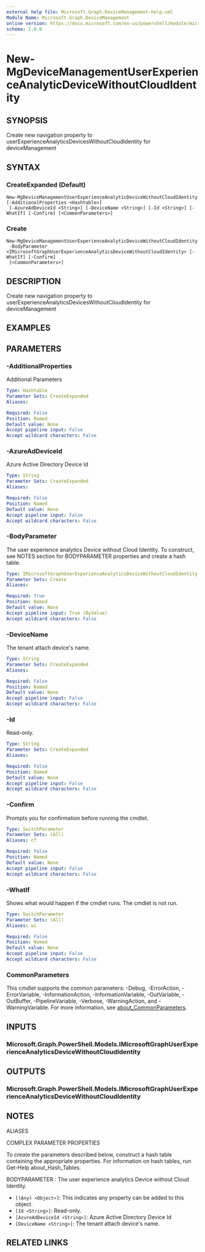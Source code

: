 ```yaml
---
external help file: Microsoft.Graph.DeviceManagement-help.xml
Module Name: Microsoft.Graph.DeviceManagement
online version: https://docs.microsoft.com/en-us/powershell/module/microsoft.graph.devicemanagement/new-mgdevicemanagementuserexperienceanalyticdevicewithoutcloudidentity
schema: 2.0.0
---
```


# New-MgDeviceManagementUserExperienceAnalyticDeviceWithoutCloudIdentity

## SYNOPSIS
Create new navigation property to userExperienceAnalyticsDevicesWithoutCloudIdentity for deviceManagement

## SYNTAX

### CreateExpanded (Default)
```
New-MgDeviceManagementUserExperienceAnalyticDeviceWithoutCloudIdentity [-AdditionalProperties <Hashtable>]
 [-AzureAdDeviceId <String>] [-DeviceName <String>] [-Id <String>] [-WhatIf] [-Confirm] [<CommonParameters>]
```

### Create
```
New-MgDeviceManagementUserExperienceAnalyticDeviceWithoutCloudIdentity
 -BodyParameter <IMicrosoftGraphUserExperienceAnalyticsDeviceWithoutCloudIdentity> [-WhatIf] [-Confirm]
 [<CommonParameters>]
```

## DESCRIPTION
Create new navigation property to userExperienceAnalyticsDevicesWithoutCloudIdentity for deviceManagement

## EXAMPLES

## PARAMETERS

### -AdditionalProperties
Additional Parameters

```yaml
Type: Hashtable
Parameter Sets: CreateExpanded
Aliases:

Required: False
Position: Named
Default value: None
Accept pipeline input: False
Accept wildcard characters: False
```

### -AzureAdDeviceId
Azure Active Directory Device Id

```yaml
Type: String
Parameter Sets: CreateExpanded
Aliases:

Required: False
Position: Named
Default value: None
Accept pipeline input: False
Accept wildcard characters: False
```

### -BodyParameter
The user experience analytics Device without Cloud Identity.
To construct, see NOTES section for BODYPARAMETER properties and create a hash table.

```yaml
Type: IMicrosoftGraphUserExperienceAnalyticsDeviceWithoutCloudIdentity
Parameter Sets: Create
Aliases:

Required: True
Position: Named
Default value: None
Accept pipeline input: True (ByValue)
Accept wildcard characters: False
```

### -DeviceName
The tenant attach device's name.

```yaml
Type: String
Parameter Sets: CreateExpanded
Aliases:

Required: False
Position: Named
Default value: None
Accept pipeline input: False
Accept wildcard characters: False
```

### -Id
Read-only.

```yaml
Type: String
Parameter Sets: CreateExpanded
Aliases:

Required: False
Position: Named
Default value: None
Accept pipeline input: False
Accept wildcard characters: False
```

### -Confirm
Prompts you for confirmation before running the cmdlet.

```yaml
Type: SwitchParameter
Parameter Sets: (All)
Aliases: cf

Required: False
Position: Named
Default value: None
Accept pipeline input: False
Accept wildcard characters: False
```

### -WhatIf
Shows what would happen if the cmdlet runs.
The cmdlet is not run.

```yaml
Type: SwitchParameter
Parameter Sets: (All)
Aliases: wi

Required: False
Position: Named
Default value: None
Accept pipeline input: False
Accept wildcard characters: False
```

### CommonParameters
This cmdlet supports the common parameters: -Debug, -ErrorAction, -ErrorVariable, -InformationAction, -InformationVariable, -OutVariable, -OutBuffer, -PipelineVariable, -Verbose, -WarningAction, and -WarningVariable. For more information, see [about_CommonParameters](http://go.microsoft.com/fwlink/?LinkID=113216).

## INPUTS

### Microsoft.Graph.PowerShell.Models.IMicrosoftGraphUserExperienceAnalyticsDeviceWithoutCloudIdentity

## OUTPUTS

### Microsoft.Graph.PowerShell.Models.IMicrosoftGraphUserExperienceAnalyticsDeviceWithoutCloudIdentity

## NOTES

ALIASES

COMPLEX PARAMETER PROPERTIES

To create the parameters described below, construct a hash table containing the appropriate properties. For information on hash tables, run Get-Help about_Hash_Tables.


BODYPARAMETER <IMicrosoftGraphUserExperienceAnalyticsDeviceWithoutCloudIdentity>: The user experience analytics Device without Cloud Identity.
  - `[(Any) <Object>]`: This indicates any property can be added to this object.
  - `[Id <String>]`: Read-only.
  - `[AzureAdDeviceId <String>]`: Azure Active Directory Device Id
  - `[DeviceName <String>]`: The tenant attach device's name.

## RELATED LINKS
